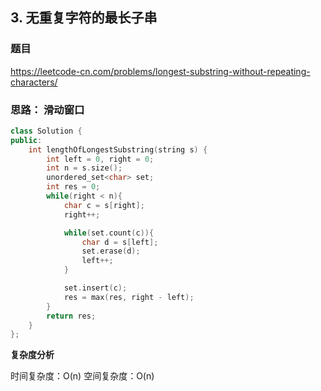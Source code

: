 ## 3. 无重复字符的最长子串

### 题目

https://leetcode-cn.com/problems/longest-substring-without-repeating-characters/

### 思路： 滑动窗口


```C++
class Solution {
public:
    int lengthOfLongestSubstring(string s) {
        int left = 0, right = 0;
        int n = s.size();
        unordered_set<char> set;
        int res = 0;
        while(right < n){
            char c = s[right];
            right++;

            while(set.count(c)){
                char d = s[left];
                set.erase(d);
                left++;
            }

            set.insert(c);
            res = max(res, right - left);
        }
        return res;
    }
};
```

**复杂度分析**

时间复杂度：O(n)
空间复杂度：O(n)